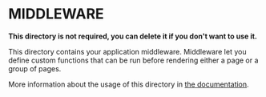 # MIDDLEWARE

**This directory is not required, you can delete it if you don't want to use it.**

This directory contains your application middleware. Middleware let you define custom functions that
can be run before rendering either a page or a group of pages.

More information about the usage of this directory in
[the documentation](https://nuxtjs.org/guide/routing#middleware).
